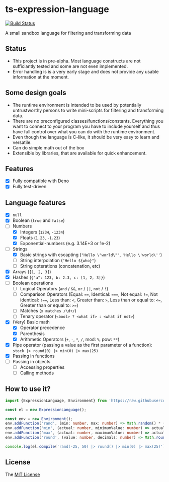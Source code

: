 # ts-expression-language

[![Build Status](https://travis-ci.org/rkrx/ts-expression-language.svg?branch=master)](https://travis-ci.org/rkrx/ts-expression-language)

A small sandbox language for filtering and transforming data

## Status

* This project is in pre-alpha. Most language constructs are not sufficiantly tested and some are not even implemented.
* Error handling is is a very early stage and does not provide any usable information at the moment.

## Some design goals

* The runtime environment is intended to be used by potentially untrustworthy persons to write mini-scripts for filtering and transforming data.
* There are no preconfigured classes/functions/constants. Everything you want to connect to your program you have to include yourself and thus have full control over what you can do with the runtime environment.
* Even though the language is C-like, it should be very easy to learn and versatile.
* Can do simple math out of the box
* Extensible by libraries, that are available for quick enhancement.

## Features

- [x] Fully compatible with Deno
- [x] Fully test-driven

## Language features

- [x] `null`
- [x] Boolean (`true` and `false`)
- [ ] Numbers
  - [x] Integers (`1234`, `-1234`)
  - [x] Floats (`1.23`, `-1.23`)
  - [x] Exponential-numbers (e.g. 3.14E+3 or 1e-2)
- [ ] Strings
  - [x] Basic strings with escapting (`"Hello \"world\""`, `'Hello \'world\''`)
  - [ ] String interpolation (`"Hello ${who}"`)
  - [ ] String opterations (concatenation, etc)
- [x] Arrays (`[1, 2, 3]`)
- [x] Hashes (`{"a": 123, b: 2.3, c: [1, 2, 3]}`)
- [ ] Boolean operations
  - [ ] Logical Operators (`and` / `&&`, `or` / `||`, `not` / `!`)
  - [ ] Comparison Operators (Equal: `==`, Identical: `===`, Not equal: `!=`, Not identical: `!==`, Less than: `<`, Greater than: `>`, Less than or equal to: `<=`, Greater than or equal to: `>=`)
  - [ ] Matches (`x matches /\d+/`)
  - [ ] Tenary operator (`<bool> ? <what if> : <what if not>`)
- [x] (Very) Basic math
  - [x] Operator precedence
  - [x] Parenthesis
  - [x] Arithmetic Operators (`+`, `-`, `*`, `/`, mod: `%`, pow: `**`)
- [x] Pipe operator (passing a value as the first parameter of a function): `stock |> round(0) |> min(0) |> max(25)`
- [x] Passing in functions
- [ ] Passing in objects
  - [ ] Accessing properties
  - [ ] Calling methods

## How to use it?

```typescript
import {ExpressionLanguage, Environment} from 'https://raw.githubusercontent.com/rkrx/ts-expression-language/master/mod.ts';

const el = new ExpressionLanguage();

const env = new Environment();
env.addFunction('rand', (min: number, max: number) => Math.random() * (max - min) + min);
env.addFunction('min', (actual: number, minimumValue: number) => actual < minimumValue ? minimumValue : actual);
env.addFunction('max', (actual: number, maximumValue: number) => actual > maximumValue ? maximumValue : actual);
env.addFunction('round', (value: number, decimals: number) => Math.round(value));

console.log(el.compile('rand(-25, 50) |> round() |> min(0) |> max(25)').execute(env));
```

## License

The [MIT License](LICENSE)